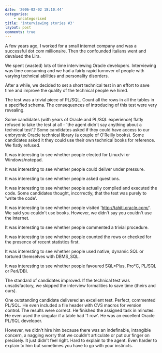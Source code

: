 ```yaml
---
date: '2006-02-02 18:10:44'
categories:
    - uncategorised
title: 'interviewing stories #3'
layout: post
comments: true
---
```

A few years ago, I worked for a small internet company and was a
successful dot com millionaire. Then the confounded Italians went and
devalued the Lira.

We spent (wasted) lots of time interviewing Oracle developers.
Interviewing was time consuming and we had a fairly rapid turnover of
people with varying technical abilities and personality disorders.

After a while, we decided to set a short technical test in an effort to
save time and improve the quality of the technical people we hired.

The test was a trivial piece of PL/SQL. Count all the rows in all the
tables in a specified schema. The consequences of introducing of this
test were very revealing.

Some candidates (with years of Oracle and PL/SQL experience) flatly
refused to take the test at all - 'the agent didn't say anything about a
technical test'.? Some candidates asked if they could have access to our
embryonic Oracle technical library (a couple of O'Reilly books). Some
candidates asked it they could use their own technical books for
reference. We flatly refused.

It was interesting to see whether people elected for Linux/vi or
Windows/notepad.

It was interesting to see whether people could deliver under pressure.

It was interesting to see whether people asked questions.

It was interesting to see whether people actually compiled and executed
the code. Some candidates thought, incorrectly, that the test was purely
to 'write the code'.

It was interesting to see whether people visited
'http://tahiti.oracle.com/'. We said you couldn't use books. However, we
didn't say you couldn't use the internet.

It was interesting to see whether people commented a trivial procedure.

It was interesting to see whether people counted the rows or checked for
the presence of recent statistics first.

It was interesting to see whether people used native, dynamic SQL or
tortured themselves with DBMS\_SQL.

It was interesting to see whether people favoured SQL\*Plus, Pro\*C,
PL/SQL or Perl/DBI.

The standard of candidates improved. If the technical test was
unsatisfactory, we skipped the interview formalities to save time
(theirs and ours).

One outstanding candidate delivered an excellent test. Perfect,
commented PL/SQL. He even included a file header with CVS macros for
version control. The results were correct. He finished the assigned task
in minutes. He even used the singular if a table had '1 row'. He was an
excellent Oracle PL/SQL developer.

However, we didn't hire him because there was an indefinable, intangible
concern, a nagging worry that we couldn't articulate or put our finger
on precisely. It just didn't feel right. Hard to explain to the agent.
Even harder to explain to him but sometimes you have to go with your
instincts.
